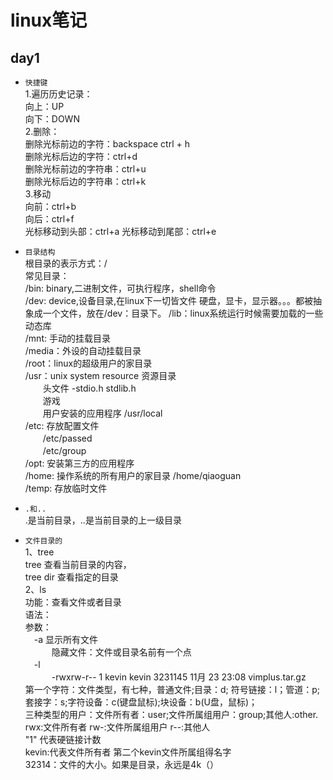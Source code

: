 linux笔记
====
## day1  
* `快捷键`  
    1.遍历历史记录：  
    向上：UP  
    向下：DOWN  
    2.删除：  
    删除光标前边的字符：backspace ctrl + h  
    删除光标后边的字符：ctrl+d  
    删除光标前边的字符串：ctrl+u  
    删除光标后边的字符串：ctrl+k  
    3.移动  
    向前：ctrl+b  
    向后：ctrl+f  
    光标移动到头部：ctrl+a
    光标移动到尾部：ctrl+e  
    
* `目录结构`  
  根目录的表示方式：/  
  常见目录：  
  /bin: binary,二进制文件，可执行程序，shell命令  
  /dev: device,设备目录,在linux下一切皆文件 硬盘，显卡，显示器。。。都被抽象成一个文件，放在/dev：目录下。 
  /lib：linux系统运行时候需要加载的一些动态库  
  /mnt: 手动的挂载目录  
  /media：外设的自动挂载目录  
  /root：linux的超级用户的家目录  
  /usr：unix system resource 资源目录  
  　　头文件  -stdio.h stdlib.h  
  　　游戏  
  　　用户安装的应用程序 /usr/local  
  /etc: 存放配置文件  
  　　/etc/passed  
  　　/etc/group  
  /opt: 安装第三方的应用程序   
  /home: 操作系统的所有用户的家目录 /home/qiaoguan  
  /temp: 存放临时文件  

* `.和..`  
  .是当前目录，..是当前目录的上一级目录  

* `文件目录的`  
  1、tree  
  tree 查看当前目录的内容，  
  tree dir 查看指定的目录  
  2、ls  
  功能：查看文件或者目录  
  语法：  
  参数：  
  　-a 显示所有文件  
  　　　隐藏文件：文件或目录名前有一个点  
  　-l  
  　　　-rwxrw-r-- 1 kevin kevin 3231145 11月 23 23:08 vimplus.tar.gz  
     第一个字符：文件类型，有七种，普通文件;目录：d; 符号链接：l；管道：p;套接字：s;字符设备：c(键盘鼠标);块设备：b(U盘，鼠标)；  
     三种类型的用户：文件所有者：user;文件所属组用户：group;其他人:other.  
     rwx:文件所有者 rw-:文件所属组用户 r--:其他人  
     "1" 代表硬链接计数  
     kevin:代表文件所有者  第二个kevin文件所属组得名字  
     32314：文件的大小。如果是目录，永远是4k（）
      


   


